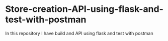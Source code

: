 # Store-creation-API-using-flask-and-test-with-postman
In this repository I have build and API using flask and test with postman
